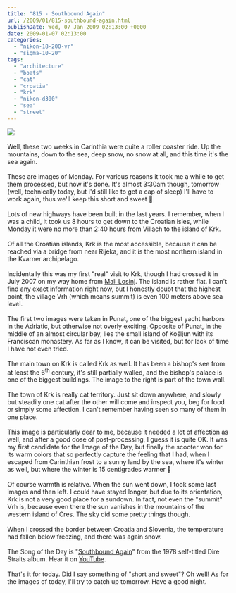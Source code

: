 ```yaml
---
title: "815 - Southbound Again"
url: /2009/01/815-southbound-again.html
publishDate: Wed, 07 Jan 2009 02:13:00 +0000
date: 2009-01-07 02:13:00
categories: 
  - "nikon-18-200-vr"
  - "sigma-10-20"
tags: 
  - "architecture"
  - "boats"
  - "cat"
  - "croatia"
  - "krk"
  - "nikon-d300"
  - "sea"
  - "street"
---
```

<a href="https://d25zfm9zpd7gm5.cloudfront.net/1200x1200/2009/20090105_155625_ps.jpg" target="_blank"><img src="https://d25zfm9zpd7gm5.cloudfront.net/0600x0600/2009/20090105_155625_ps.jpg"/></a><br/><br/>Well, these two weeks in Carinthia were quite a roller coaster ride. Up the mountains, down to the sea, deep snow, no snow at all, and this time it's the sea again.<br/><br/><a href="https://d25zfm9zpd7gm5.cloudfront.net/1200x1200/2009/20090105_144539_ps.jpg" target="_blank"><img alt="" border="0" src="https://d25zfm9zpd7gm5.cloudfront.net/0150x0150/2009/20090105_144539_ps.jpg" style="margin: 0pt 10px 0pt 0px; float: left;"/></a> These are images of Monday. For various reasons it took me a while to get them processed, but now it's done. It's almost 3:30am though, tomorrow (well, technically today, but I'd still like to get a cap of sleep) I'll have to work again, thus we'll keep this short and sweet 🙂<br/><br/><a href="https://d25zfm9zpd7gm5.cloudfront.net/1200x1200/2009/20090105_144104_ps.jpg" target="_blank"><img alt="" border="0" src="https://d25zfm9zpd7gm5.cloudfront.net/0150x0150/2009/20090105_144104_ps.jpg" style="margin: 10pt 0px 10px 0pt; float: right;"/></a> Lots of new highways have been built in the last years. I remember, when I was a child, it took us 8 hours to get down to the Croatian isles, while Monday it were no more than 2:40 hours from Villach to the island of Krk.<br/><br/>Of all the Croatian islands, Krk is the most accessible, because it can be reached via a bridge from near Rijeka, and it is the most northern island in the Kvarner archipelago.<br/><br/><a href="https://d25zfm9zpd7gm5.cloudfront.net/1200x1200/2009/20090105_151512_ps.jpg" target="_blank"><img alt="" border="0" src="https://d25zfm9zpd7gm5.cloudfront.net/0150x0150/2009/20090105_151512_ps.jpg" style="margin: 0pt 10px 0pt 0px; float: left;"/></a> Incidentally this was my first "real" visit to Krk, though I had crossed it in July 2007 on my way home from <a href="/search/label/Mali%20Losinj" target="_blank">Mali Losinj</a>. The island is rather flat. I can't find any exact information right now, but I honestly doubt that the highest point, the village Vrh (which means summit) is even 100 meters above sea level.<br/><br/><a href="https://d25zfm9zpd7gm5.cloudfront.net/1200x1200/2009/20090105_154841_ps.jpg" target="_blank"><img alt="" border="0" src="https://d25zfm9zpd7gm5.cloudfront.net/0150x0150/2009/20090105_154841_ps.jpg" style="margin: 10pt 0px 10px 0pt; float: right;"/></a> The first two images were taken in Punat, one of the biggest yacht harbors in the Adriatic, but otherwise not overly exciting. Opposite of Punat, in the middle of an almost circular bay, lies the small island of Košljun with its Franciscan monastery. As far as I know, it can be visited, but for lack of time I have not even tried.<br/><br/>The main town on Krk is called Krk as well. It has been a bishop's see from at least the 6<sup>th</sup> century, it's still partially walled, and the bishop's palace is one of the biggest buildings. The image to the right is part of the town wall.<br/><br/><a href="https://d25zfm9zpd7gm5.cloudfront.net/1200x1200/2009/20090105_155519_ps.jpg" target="_blank"><img alt="" border="0" src="https://d25zfm9zpd7gm5.cloudfront.net/0150x0150/2009/20090105_155519_ps.jpg" style="margin: 0pt 10px 0pt 0px; float: left;"/></a> The town of Krk is really cat territory. Just sit down anywhere, and slowly but steadily one cat after the other will come and inspect you, beg for food or simply some affection. I can't remember having seen so many of them in one place.<br/><br/>This image is particularly dear to me, because it needed a lot of affection as well, and after a good dose of post-processing, I guess it is quite OK. It was my first candidate for the Image of the Day, but finally the scooter won for its warm colors that so perfectly capture the feeling that I had, when I escaped from Carinthian frost to a sunny land by the sea, where it's winter as well, but where the winter is 15 centigrades warmer 🙂<br/><br/><a href="https://d25zfm9zpd7gm5.cloudfront.net/1200x1200/2009/20090105_155848_ps.jpg" target="_blank"><img alt="" border="0" src="https://d25zfm9zpd7gm5.cloudfront.net/0150x0150/2009/20090105_155848_ps.jpg" style="margin: 10pt 0px 10px 0pt; float: right;"/></a> Of course warmth is relative. When the sun went down, I took some last images and then left. I could have stayed longer, but due to its orientation, Krk is not a very good place for a sundown. In fact, not even the "summit" Vrh is, because even there the sun vanishes in the mountains of the western island of Cres. The sky did some pretty things though.<br/><br/> When I crossed the border between Croatia and Slovenia, the temperature had fallen below freezing, and there was again snow.<br/><br/>The Song of the Day is "<a href="http://www.lyricsmode.com/lyrics/d/dire_straits/southbound_again.html" target="_blank">Southbound Again</a>" from the 1978 self-titled Dire Straits album. Hear it on <a href="http://www.youtube.com/watch?v=5oA8Kg_0cF4" target="_blank">YouTube</a>.<br/><br/>That's it for today. Did I say something of "short and sweet"? Oh well! As for the images of today, I'll try to catch up tomorrow. Have a good night.
